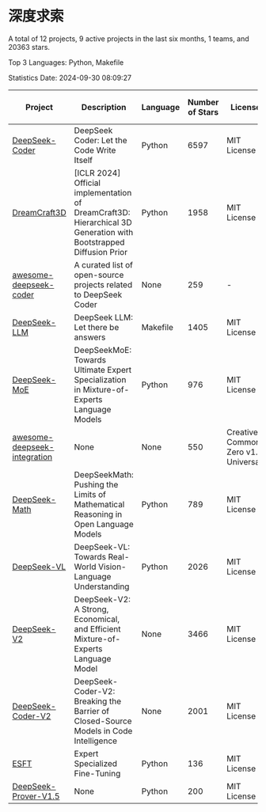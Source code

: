 # 深度求索

A total of 12 projects, 9 active projects in the last six months, 1 teams, and 20363 stars.

Top 3 Languages: Python, Makefile

Statistics Date: 2024-09-30 08:09:27

| Project | Description | Language | Number of Stars | License | Creation Date | Last Updated Date | Last Pushed Date |
| --- | --- | --- | --- | --- | --- | --- | --- |
| [DeepSeek-Coder](https://github.com/deepseek-ai/DeepSeek-Coder) | DeepSeek Coder: Let the Code Write Itself | Python | 6597 | MIT License | 2023-10-20 | 2024-09-30 | 2024-05-21 |
| [DreamCraft3D](https://github.com/deepseek-ai/DreamCraft3D) | [ICLR 2024] Official implementation of DreamCraft3D: Hierarchical 3D Generation with Bootstrapped Diffusion Prior | Python | 1958 | MIT License | 2023-10-23 | 2024-09-29 | 2024-08-21 |
| [awesome-deepseek-coder](https://github.com/deepseek-ai/awesome-deepseek-coder) | A curated list of open-source projects related to DeepSeek Coder | None | 259 | - | 2023-11-06 | 2024-09-22 | 2024-04-03 |
| [DeepSeek-LLM](https://github.com/deepseek-ai/DeepSeek-LLM) | DeepSeek LLM: Let there be answers | Makefile | 1405 | MIT License | 2023-11-29 | 2024-09-27 | 2024-02-04 |
| [DeepSeek-MoE](https://github.com/deepseek-ai/DeepSeek-MoE) | DeepSeekMoE: Towards Ultimate Expert Specialization in Mixture-of-Experts Language Models | Python | 976 | MIT License | 2024-01-02 | 2024-09-27 | 2024-01-16 |
| [awesome-deepseek-integration](https://github.com/deepseek-ai/awesome-deepseek-integration) | None | None | 550 | Creative Commons Zero v1.0 Universal | 2024-01-11 | 2024-09-30 | 2024-09-24 |
| [DeepSeek-Math](https://github.com/deepseek-ai/DeepSeek-Math) | DeepSeekMath: Pushing the Limits of Mathematical Reasoning in Open Language Models | Python | 789 | MIT License | 2024-02-05 | 2024-09-28 | 2024-04-15 |
| [DeepSeek-VL](https://github.com/deepseek-ai/DeepSeek-VL) | DeepSeek-VL: Towards Real-World Vision-Language Understanding | Python | 2026 | MIT License | 2024-03-07 | 2024-09-29 | 2024-04-24 |
| [DeepSeek-V2](https://github.com/deepseek-ai/DeepSeek-V2) | DeepSeek-V2: A Strong, Economical, and Efficient Mixture-of-Experts Language Model | None | 3466 | MIT License | 2024-04-22 | 2024-09-30 | 2024-09-25 |
| [DeepSeek-Coder-V2](https://github.com/deepseek-ai/DeepSeek-Coder-V2) | DeepSeek-Coder-V2: Breaking the Barrier of Closed-Source Models in Code Intelligence | None | 2001 | MIT License | 2024-06-14 | 2024-09-29 | 2024-09-24 |
| [ESFT](https://github.com/deepseek-ai/ESFT) | Expert Specialized Fine-Tuning | Python | 136 | MIT License | 2024-07-04 | 2024-09-29 | 2024-09-22 |
| [DeepSeek-Prover-V1.5](https://github.com/deepseek-ai/DeepSeek-Prover-V1.5) | None | Python | 200 | MIT License | 2024-08-15 | 2024-09-29 | 2024-08-16 |
